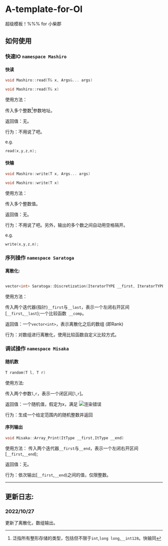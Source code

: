 # A-template-for-OI
超级模板！%%% for 小柴郡
## 如何使用
### 快速IO `namespace Mashiro`
#### 快读

```cpp
void Mashiro::read(T& x, Args&... args)
```
```cpp
void Mashiro::read(T& x)
```
使用方法：

传入多个整数[^1]参数地址。

返回值：无。

行为：不用说了吧。

e.g.
```cpp
read(x,y,z,n);
```

#### 快输

```cpp
void Mashiro::write(T x, Args... args)
```
```cpp
void Mashiro::write(T x)
```

使用方法：

传入多个整数值。

返回值：无。

行为：不用说了吧。另外，输出的多个数之间自动用空格隔开。

e.g.
```cpp
write(x,y,z,n);
```

[^1]: 泛指所有整形存储的类型，包括但不限于`int`,`long long`,`__int128`。快输同

### 序列操作 `namespace Saratoga`
#### 离散化:
```cpp

vector<int> Saratoga::Discretization(IteratorTYPE __first, IteratorTYPE __last, _Compare __comp)
```
使用方法：

传入两个迭代器(指针)`__first`与`__last`，表示一个左闭右开区间[`__first`,`__last`);一个比较函数` __comp`。

返回值：一个`vector<int>`，表示离散化之后的数组 (即Rank)

行为：对数组进行离散化，使用比较函数自定义比较方式。

### 调试操作 `namespace Misaka`
#### 随机数
```cpp
T random(T l, T r)
```
使用方法:

传入两个参数`l`,`r`，表示一个闭区间[`l`,`r`]。

返回值：一个随机值，假定为x，满足
![渲染错误](https://latex.codecogs.com/svg.latex?x\in%20\left[l,r\right]\cap\mathbb{Z})

行为：生成一个给定范围内的随机整数并返回
#### 序列输出
```cpp
void Misaka::Array_Print(ItType __first,ItType __end)
```

使用方法：
传入两个迭代器`__first`与`__end`，表示一个左闭右开区间[`__first`,`__end`);

返回值：无。

行为：依次输出[`__first`,`__end`)之间的值，仅限整数。

--------

#### 
## 更新日志:
### 2022/10/27
更新了离散化，数组输出。
